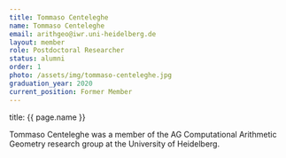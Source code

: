 ```yaml
---
title: Tommaso Centeleghe
name: Tommaso Centeleghe
email: arithgeo@iwr.uni-heidelberg.de
layout: member
role: Postdoctoral Researcher
status: alumni
order: 1
photo: /assets/img/tommaso-centeleghe.jpg
graduation_year: 2020
current_position: Former Member
---
```



title: {{ page.name }}

Tommaso Centeleghe was a member of the AG Computational Arithmetic Geometry research group at the University of Heidelberg.